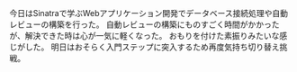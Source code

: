 今日はSinatraで学ぶWebアプリケーション開発でデータベース接続処理や自動レビューの構築を行った。
自動レビューの構築にものすごく時間がかかったが、解決できた時は心が一気に軽くなった。
おもりを付けた素振りみたいな感じがした。
明日はおそらく入門ステップに突入するため再度気持ち切り替え挑戦。
